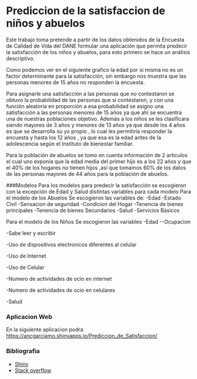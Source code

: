 # Prediccion  de  la satisfaccion de niños y abuelos
Este trabajo toma pretende a partir de los datos obtenidos de la Encuesta de Calidad de Vida del DANE formular una aplicación que permita predecir la satisfacción de los niños y abuelos, para esto primero se hace un análisis descriptivo.

Como podemos ver en el siguiente grafico la edad por si misma no es un factor determinante para la satisfacción, sin embargo nos muestra que las personas menores de 15 años no responden la encuesta.

 
Para asignarle una satisfacción a las personas que no contestaron se obtuvo la probabilidad de las personas que si contestaron, y con una función aleatoria en proporción a esa probabilidad se asigno una satisfacción a las personas menores de 15 años ya que ahí se encuentra una de nuestras poblaciones objetivo.
Además a los niños se les clasificara siendo mayores de 3 años y menores de 13 años ya que desde los 4 años es que se desarrolla su yo propio , lo cual les permitiría responder la encuesta y hasta los 12 años , ya que esa es la edad antes de la adolescencia según el Instituto de bienestar familiar.

 
Para la población de abuelos se tomo en cuenta información de 2 articulos el cual uno exponía que la edad media del primer hijo es a los 22 años  y que el 40% de los hogares no tienen hijos ,así que tomamos 60% de los datos de las personas mayores de 44 años para la población de abuelos.

###Modelos
Para los modelos para predecir la satisfacción se escogieron con la excepción de Edad y Salud distintas variables para cada modelo
Para el modelo de los Abuelos
Se escogieron las variables  de:
-Edad
-Estado Civil 
-Sensacion de seguridad
-Condicion del Hogar
-Tenencia de bienes principales
-Tenencia de bienes Secundarios
-Salud
-Servicios Básicos

Para el modelo de los Niños
Se escogieron las variables
-Edad
--Ocupacion

-Sabe leer y escribir

-Uso de dispositivos electronicos diferentes al celular

-Uso de Internet

-Uso de Celular

-Numero de actividades de ocio en internet

-Numero de actividades de ocio en celulares

-Salud




### Aplicacion Web
En la siguiente aplicacion podra 
https://ancgarciamo.shinyapps.io/Prediccion_de_Satisfaccion/

### Bibliografia
- [Shiny](https://shiny.rstudio.com/)
- [Stack overflow](https://stackoverflow.com/)
